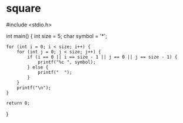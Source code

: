 # square
#include <stdio.h>

int main() {
    int size = 5;
    char symbol = '*';

    for (int i = 0; i < size; i++) {
        for (int j = 0; j < size; j++) {
            if (i == 0 || i == size - 1 || j == 0 || j == size - 1) {
                printf("%c ", symbol);
            } else {
                printf("  "); 
            }
        }
        printf("\n");
    }

    return 0;
}
